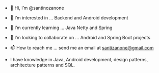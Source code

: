 - 👋 Hi, I’m @santinozanone
- 👀 I’m interested in ... Backend and Android development
- 🌱 I’m currently learning ... Java Netty and Spring
- 💞️ I’m looking to collaborate on ... Android and Spring Boot projects
- 📫 How to reach me ... send me an email at santizanone@gmail.com

- I have knowledge in Java, Android development, design patterns, architecture patterns  and SQL.
<!---
santinozanone/santinozanone is a ✨ special ✨ repository because its `README.md` (this file) appears on your GitHub profile.
You can click the Preview link to take a look at your changes.
--->
